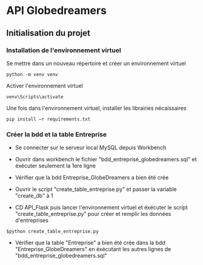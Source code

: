 # API Globedreamers

## Initialisation du projet

### Installation de l'environnement virtuel

Se mettre dans un nouveau répertoire et créer un environnement virtuel 

```
python -m venv venv
```

Activer l'environnement virtuel

```
venv\Scripts\activate
```

Une fois dans l'environnement virtuel, installer les librairies nécaissaires

```
pip install –r requirements.txt
```

### Créer la bdd et la table Entreprise

- Se connecter sur le serveur local MySQL depuis Workbench

- Ouvrir dans workbench le fichier "bdd_entreprise_globedreamers.sql" et éxécuter seulement la 1ere ligne

- Vérifier que la bdd Entreprise_GlobeDreamers a bien été crée

- Ouvrir le script "create_table_entreprise.py" et passer la variable "create_db" à 1 

- CD API_Flask puis lancer l'environnement virtuel et éxécuter le script "create_table_entreprise.py" pour créer et remplir les données d'entreprises

```
$python create_table_entreprise.py
```

- Vérifier que la table "Entreprise" a bien été crée dans la bdd "Entreprise_GlobeDreamers" en éxécutant les autres lignes de "bdd_entreprise_globedreamers.sql"